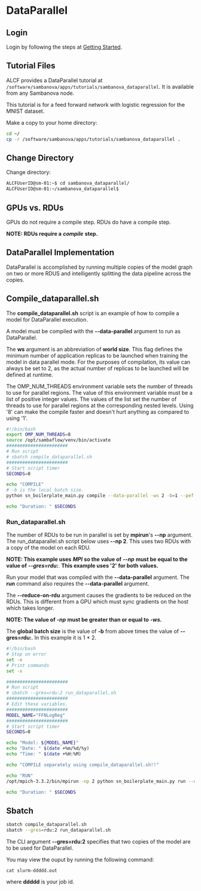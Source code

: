 # DataParallel

## Login

Login by following the steps at [Getting Started](Logging-into-a-SambaNova-Node.md).

## Tutorial Files

ALCF provides a DataParallel tutorial at `/software/sambanova/apps/tutorials/sambanova_dataparallel`.  It is available from any Sambanova node.

This tutorial is for a feed forward network with logistic regression for the MNIST dataset.

Make a copy to your home directory:

```bash
cd ~/
cp -r /software/sambanova/apps/tutorials/sambanova_dataparallel .
```

## Change Directory

Change directory:

```bash
ALCFUserID@sm-01:~$ cd sambanova_dataparallel/
ALCFUserID@sm-01:~/sambanova_dataparallel$ 
```

## GPUs vs. RDUs

GPUs do not require a compile step.  RDUs do have a compile step.

**NOTE: RDUs require a** ***compile*** **step.**

## DataParallel Implementation

DataParallel is accomplished by running multiple copies of the model graph on
two or more RDUS and intelligently splitting the data pipeline across the copies.

## Compile_dataparallel.sh

The **compile_dataparallel.sh** script is an example of how to compile
a model for DataParallel execution.

A model must be compiled with the **--data-parallel** argument to run as DataParallel.

The **ws** argument is an abbreviation of **world size**. This flag defines the minimum
number of application replicas to be launched when training the model in data parallel mode.
For the purposes of compilation, its value can always be set to 2, as the actual number of
replicas to be launched will be defined at runtime.

The OMP_NUM_THREADS environment variable sets the number of threads to use for parallel
regions. The value of this environment variable must be a list of positive integer values.
The values of the list set the number of threads to use for parallel regions at the
corresponding nested levels.  Using '8' can make the compile faster and doesn't hurt anything
as compared to using '1'.

```bash
#!/bin/bash
export OMP_NUM_THREADS=8
source /opt/sambaflow/venv/bin/activate
#######################
# Run script
# sbatch compile_dataparallel.sh
#######################
# Start script timer
SECONDS=0

echo "COMPILE"
# -b is the local batch size.
python sn_boilerplate_main.py compile --data-parallel -ws 2 -b=1 --pef-name=sn_boilerplate --output-folder="pef"

echo "Duration: " $SECONDS
```

### Run_dataparallel.sh

The number of RDUs to be run in parallel is set by **mpirun**'s **--np** argument.
The run_dataparallel.sh script below uses **--np 2**.  This uses two RDUs with
a copy of the model on each RDU.

**NOTE: This example uses** ***MPI*** **so the value of** ***--np***
**must be equal to the value of** ***--gres=rdu:***.  **This example uses
'2' for both values.**

Run your model that was compiled with the **--data-parallel** argument.
The **run** command also requires the **--data-parallel** argument.

The **--reduce-on-rdu** argument causes the gradients to be reduced on the RDUs.
This is different from a GPU which must sync gradients on the host which takes longer.

**NOTE: The value of** ***-np*** **must be greater than or equal to** ***-ws.***

The **global batch size** is the value of **-b** from above times
the value of **--gres=rdu:**.  In this example it is 1 * 2.

```bash
#!/bin/bash
# Stop on error
set -e
# Print commands
set -x

#######################
# Run script
# sbatch --gres=rdu:2 run_dataparallel.sh
#######################
# Edit these variables.
#######################
MODEL_NAME="FFNLogReg"
#######################
# Start script timer
SECONDS=0

echo "Model: ${MODEL_NAME}"
echo "Date: " $(date +%m/%d/%y)
echo "Time: " $(date +%H:%M)

echo "COMPILE separately using compile_dataparallel.sh!!"

echo "RUN"
/opt/mpich-3.3.2/bin/mpirun -np 2 python sn_boilerplate_main.py run --data-parallel --reduce-on-rdu --pef=pef/sn_boilerplate/sn_boilerplate.pef

echo "Duration: " $SECONDS
```

## Sbatch

```bash
sbatch compile_dataparallel.sh
sbatch --gres=rdu:2 run_dataparallel.sh
```

The CLI argument **--gres=rdu:2** specifies that two copies
of the model are to be used for DataParallel.

You may view the ouput by running the following command:

```text
cat slurm-ddddd.out
```

where **ddddd** is your job id.

